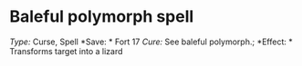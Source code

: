 ﻿---
name: Baleful polymorph spell
type: Curse, Spell
save: Fort 17
onset: 
frequency: 
effect:
  "Transforms target into a lizard"
cure: See baleful polymorph.
---

# Baleful polymorph spell
 *Type:* Curse, Spell
*Save: * Fort 17  *Cure:* See baleful polymorph.; 
*Effect: * Transforms target into a lizard